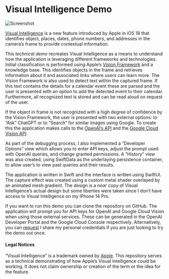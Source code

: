 # Visual Intelligence Demo

![Screenshot](https://www.cfridlington.com/assets/projects/visual-intelligence-demo/vision-analysis.png)

[Visual Intelligence](https://support.apple.com/guide/iphone/use-visual-intelligence-iph12eb1545e/18.0/ios/18.0) is a new feature introduced by Apple in iOS 18 that identifies object, places, dates, phone numbers, and addresses in the camera’s frame to provide contextual information.

This *technical demo* recreates Visual Intelligence as a means to understand how the application is leveraging different frameworks and technologies. Initial classification is performed using Apple’s [Vision Framework](https://developer.apple.com/documentation/vision) and a knowledge base. This identifies objects in the frame and retrieves information about it and associated links where users can learn more. The Vision Framework is also used to detect text within the captured frame. If this text contains the details for a calendar event these are parsed and the user is presented with an option to add the detected event to their calendar. Furthermore, all recognized text is stored and can be read aloud on request of the user.

If the object in frame is not recognized with a high degree of confidence by the Vision Framework, the user is presented with two external options: to “Ask” ChatGPT or to “Search” for similar images using Google. To create this the application makes calls to the [OpenAI’s API](https://platform.openai.com/docs/guides/images?api-mode=chat&format=base64-encoded) and the [Google Cloud Vision API](https://cloud.google.com/vision/docs/detecting-web).

As part of the debugging process, I also implemented a “Developer Options” view which allows you to enter API keys, adjust the prompt used with OpenAI queries, and change granted permissions. A “History” view was also created, using SwiftData as the underlaying persistence container, to allow user’s to view past queries and their results.

The application is written in Swift and the interface is written using SwiftUI. The capture effect was created using a custom metal shader overlayed by an animated mesh gradient. The design is a *near* copy of Visual Intelligence’s actual design but some liberties were taken since I don’t have access to Visual Intelligence on my iPhone 14 Pro.

If you want to run this demo you can clone the repository on GitHub. The application will prompt you for API keys for OpenAI and Google Cloud Vision when using those external services. These can be generated in the OpenAI Developer Portal and the Google Cloud Console respectively. Alternatively, you can [request](https://www.cfridlington.com/contact) I share my personal credentials if you are just looking to try the demo out once.

#### Legal Notices
“Visual Intelligence” is a trademark owned by [Apple](apple.com). This repository serves as a technical demonstrating of how Apple’s Visual Intelligence *could* be working. It does not claim ownership or creation of the term or the idea for the feature.
